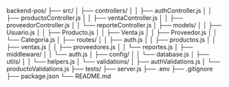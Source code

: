 backend-pos/
├── src/
│   ├── controllers/
│   │   ├── authController.js
│   │   ├── productoController.js
│   │   ├── ventaController.js
│   │   ├── proveedorController.js
│   │   └── reporteController.js
│   ├── models/
│   │   ├── Usuario.js
│   │   ├── Producto.js
│   │   ├── Venta.js
│   │   ├── Proveedor.js
│   │   └── Categoria.js
│   ├── routes/
│   │   ├── auth.js
│   │   ├── productos.js
│   │   ├── ventas.js
│   │   ├── proveedores.js
│   │   └── reportes.js
│   ├── middleware/
│   │   └── auth.js
│   ├── config/
│   │   └── database.js
│   ├── utils/
│   │   └── helpers.js
│   └── validations/
│       ├── authValidations.js
│       └── productoValidations.js
├── tests/
├── server.js
├── .env
├── .gitignore
├── package.json
└── README.md